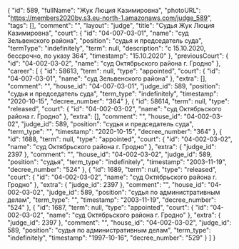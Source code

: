 {
    "id": 589,
    "fullName": "Жук Люция Казимировна",
    "photoURL": "https://members2020by.s3.eu-north-1.amazonaws.com/judge_589",
    "tags": [],
    "comment": "",
    "layout": "judge",
    "title": "Судья Жук Люция Казимировна",
    "court": {
        "id": "04-007-03-01",
        "name": "суд Зельвенского района",
        "position": "судья и председатель суда",
        "termType": "indefinitely",
        "term": null,
        "description": "c 15.10.2020, бессрочно, по указу 364",
        "timestamp": "15.10.2020"
    },
    "previousCourt": {
        "id": "04-002-03-02",
        "name": "суд Октябрьского района г. Гродно"
    },
    "career": [
        {
            "id": 58613,
            "term": null,
            "type": "appointed",
            "court": {
                "id": "04-007-03-01",
                "name": "суд Зельвенского района"
            },
            "extra": [],
            "comment": "",
            "house_id": "04-007-03-01",
            "judge_id": 589,
            "position": "судья и председатель суда",
            "term_type": "indefinitely",
            "timestamp": "2020-10-15",
            "decree_number": "364"
        },
        {
            "id": 58614,
            "term": null,
            "type": "released",
            "court": {
                "id": "04-002-03-02",
                "name": "суд Октябрьского района г. Гродно"
            },
            "extra": [],
            "comment": "",
            "house_id": "04-002-03-02",
            "judge_id": 589,
            "position": "судья и председатель суда",
            "term_type": "",
            "timestamp": "2020-10-15",
            "decree_number": "364"
        },
        {
            "id": 1688,
            "term": null,
            "type": "appointed",
            "court": {
                "id": "04-002-03-02",
                "name": "суд Октябрьского района г. Гродно"
            },
            "extra": {
                "judge_id": 2397
            },
            "comment": "",
            "house_id": "04-002-03-02",
            "judge_id": 589,
            "position": "судья",
            "term_type": "indefinitely",
            "timestamp": "2003-11-19",
            "decree_number": "524"
        },
        {
            "id": 1689,
            "term": null,
            "type": "released",
            "court": {
                "id": "04-002-03-02",
                "name": "суд Октябрьского района г. Гродно"
            },
            "extra": {
                "judge_id": 2397
            },
            "comment": "",
            "house_id": "04-002-03-02",
            "judge_id": 589,
            "position": "судья по административным делам",
            "term_type": "",
            "timestamp": "2003-11-19",
            "decree_number": "524"
        },
        {
            "id": 1687,
            "term": null,
            "type": "appointed",
            "court": {
                "id": "04-002-03-02",
                "name": "суд Октябрьского района г. Гродно"
            },
            "extra": {
                "judge_id": 2397
            },
            "comment": "",
            "house_id": "04-002-03-02",
            "judge_id": 589,
            "position": "судья по административным делам",
            "term_type": "indefinitely",
            "timestamp": "1997-10-16",
            "decree_number": "529"
        }
    ]
}